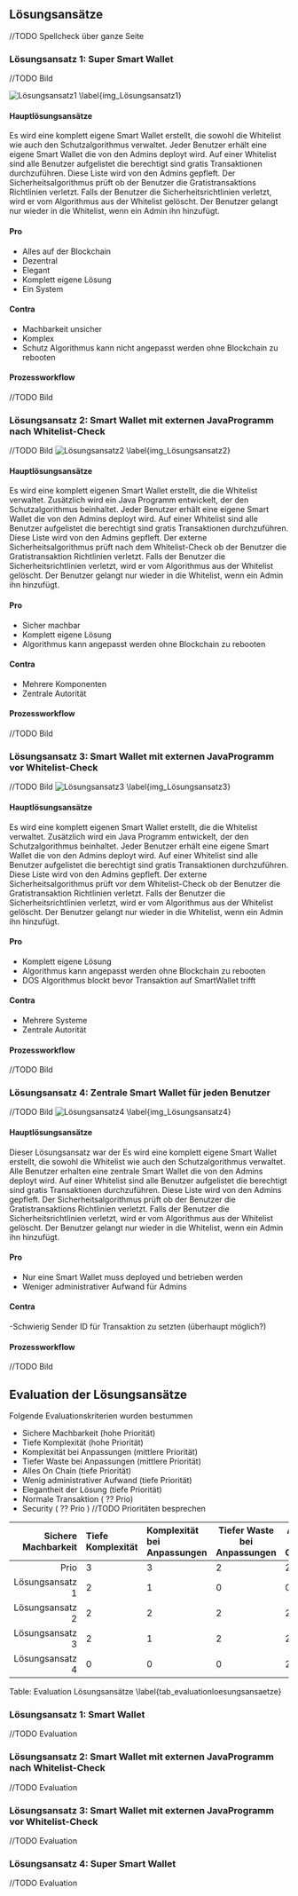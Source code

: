 ## Lösungsansätze 

//TODO Spellcheck über ganze Seite

### Lösungsansatz 1: Super Smart Wallet

//TODO Bild

![Lösungsansatz1 \label{img_Lösungsansatz1}](images/Lösungsansatz1.png "Lösungsansatz1") 

#### Hauptlösungsansätze

Es wird eine komplett eigene Smart Wallet erstellt, die sowohl die Whitelist wie auch den Schutzalgorithmus verwaltet.
Jeder Benutzer erhält eine eigene Smart Wallet die von den Admins deployt wird.
Auf einer Whitelist sind alle Benutzer aufgelistet die berechtigt sind gratis Transaktionen durchzuführen. Diese Liste wird von den Admins gepfleft. Der Sicherheitsalgorithmus prüft ob der Benutzer die Gratistransaktions Richtlinien verletzt. Falls der Benutzer die Sicherheitsrichtlinien verletzt, wird er vom Algorithmus aus der Whitelist gelöscht. Der Benutzer gelangt nur wieder in die Whitelist, wenn ein Admin ihn hinzufügt.

#### Pro

- Alles auf der Blockchain
- Dezentral
- Elegant
- Komplett eigene Lösung
- Ein System

#### Contra

- Machbarkeit unsicher
- Komplex
- Schutz Algorithmus kann nicht angepasst werden ohne Blockchain zu rebooten


#### Prozessworkflow

//TODO Bild


### Lösungsansatz 2: Smart Wallet mit externen JavaProgramm nach Whitelist-Check

//TODO Bild
![Lösungsansatz2 \label{img_Lösungsansatz2}](images/Lösungsansatz2.png "Lösungsansatz2") 


#### Hauptlösungsansätze

Es wird eine komplett eigenen Smart Wallet erstellt, die die Whitelist verwaltet. Zusätzlich wird ein Java Programm entwickelt, der den Schutzalgorithmus beinhaltet. 
Jeder Benutzer erhält eine eigene Smart Wallet die von den Admins deployt wird.
Auf einer Whitelist sind alle Benutzer aufgelistet die berechtigt sind gratis Transaktionen durchzuführen. Diese Liste wird von den Admins gepfleft.
Der externe Sicherheitsalgorithmus prüft nach dem Whitelist-Check ob der Benutzer die Gratistransaktion Richtlinien verletzt. Falls der Benutzer die Sicherheitsrichtlinien verletzt, wird er vom Algorithmus aus der Whitelist gelöscht. Der Benutzer gelangt nur wieder in die Whitelist, wenn ein Admin ihn hinzufügt.

#### Pro

- Sicher machbar
- Komplett eigene Lösung
- Algorithmus kann angepasst werden ohne Blockchain zu rebooten

#### Contra

- Mehrere Komponenten
- Zentrale Autorität

#### Prozessworkflow

//TODO Bild

### Lösungsansatz 3: Smart Wallet mit externen JavaProgramm vor Whitelist-Check

//TODO Bild
![Lösungsansatz3 \label{img_Lösungsansatz3}](images/Lösungsansatz3_V2.png "Lösungsansatz3") 

#### Hauptlösungsansätze

Es wird eine komplett eigenen Smart Wallet erstellt, die die Whitelist verwaltet. Zusätzlich wird ein Java Programm entwickelt, der den Schutzalgorithmus beinhaltet. 
Jeder Benutzer erhält eine eigene Smart Wallet die von den Admins deployt wird.
Auf einer Whitelist sind alle Benutzer aufgelistet die berechtigt sind gratis Transaktionen durchzuführen. Diese Liste wird von den Admins gepfleft.
Der externe Sicherheitsalgorithmus prüft vor dem Whitelist-Check ob der Benutzer die Gratistransaktion Richtlinien verletzt. Falls der Benutzer die Sicherheitsrichtlinien verletzt, wird er vom Algorithmus aus der Whitelist gelöscht. Der Benutzer gelangt nur wieder in die Whitelist, wenn ein Admin ihn hinzufügt.

#### Pro

- Komplett eigene Lösung
- Algorithmus kann angepasst werden ohne Blockchain zu rebooten
- DOS Algorithmus blockt bevor Transaktion auf SmartWallet trifft

#### Contra

- Mehrere Systeme
- Zentrale Autorität

#### Prozessworkflow

//TODO Bild

### Lösungsansatz 4: Zentrale Smart Wallet für jeden Benutzer

//TODO Bild
![Lösungsansatz4 \label{img_Lösungsansatz4}](images/Lösungsansatz4.png "Lösungsansatz4") 

#### Hauptlösungsansätze

Dieser Lösungsansatz war der
Es wird eine komplett eigene Smart Wallet erstellt, die sowohl die Whitelist wie auch den Schutzalgorithmus verwaltet.
Alle Benutzer erhalten eine zentrale Smart Wallet die von den Admins deployt wird.
Auf einer Whitelist sind alle Benutzer aufgelistet die berechtigt sind gratis Transaktionen durchzuführen. Diese Liste wird von den Admins gepfleft. Der Sicherheitsalgorithmus prüft ob der Benutzer die Gratistransaktions Richtlinien verletzt. Falls der Benutzer die Sicherheitsrichtlinien verletzt, wird er vom Algorithmus aus der Whitelist gelöscht. Der Benutzer gelangt nur wieder in die Whitelist, wenn ein Admin ihn hinzufügt.

#### Pro

- Nur eine Smart Wallet muss deployed und betrieben werden 
- Weniger administrativer Aufwand für Admins

#### Contra

-Schwierig Sender ID für Transaktion zu setzten (überhaupt möglich?)

#### Prozessworkflow

//TODO Bild



## Evaluation der Lösungsansätze
Folgende Evaluationskriterien wurden bestummen

- Sichere Machbarkeit (hohe Priorität)
- Tiefe Komplexität (hohe Priorität)
- Komplexität bei Anpassungen (mittlere Priorität)
- Tiefer Waste bei Anpassungen (mittlere Priorität)
- Alles On Chain (tiefe Priorität)
- Wenig administrativer Aufwand (tiefe Priorität)
- Elegantheit der Lösung (tiefe Priorität)
- Normale Transaktion ( ?? Prio)
- Security ( ?? Prio )
//TODO Prioritäten besprechen

| Sichere Machbarkeit | Tiefe Komplexität | Komplexität bei Anpassungen | Tiefer Waste bei Anpassungen | Alles On Chain | Wenig administrativer Aufwand | Elegantheit der Lösung | Normale Transaktion | Security | Total |
|---:|:------|:--------|----|---|---|---|---|---|---|
|Prio|3|3|2|2|1|1|?|?| |
| Lösungsansatz 1 | 2 | 1 | 0 | 0 | 2 | 1 | 2 | 2 |?|
| Lösungsansatz 2 | 2 | 2 | 2 | 2 | 0 | 1 | 1 | 2 |?|
| Lösungsansatz 3 | 2 | 1 | 2 | 2 | 0 | 1 | 0 | 0 |?|
| Lösungsansatz 4 | 0 | 0 | 0 | 2 | 0 | 2 | 1 | 0 |?|


Table: Evaluation Lösungsansätze \label{tab_evaluationloesungsansaetze}

### Lösungsansatz 1:  Smart Wallet 

//TODO Evaluation

### Lösungsansatz 2: Smart Wallet mit externen JavaProgramm nach Whitelist-Check

//TODO Evaluation

### Lösungsansatz 3: Smart Wallet mit externen JavaProgramm vor Whitelist-Check

//TODO Evaluation

### Lösungsansatz 4: Super Smart Wallet

//TODO Evaluation



